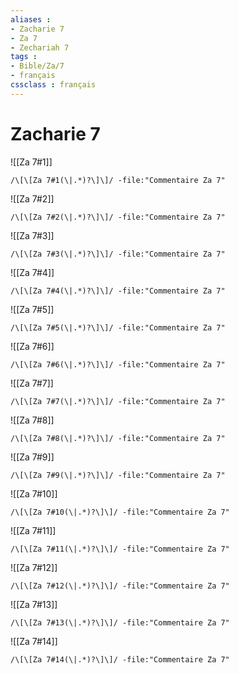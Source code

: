 ```yaml
---
aliases : 
- Zacharie 7
- Za 7
- Zechariah 7
tags : 
- Bible/Za/7
- français
cssclass : français
---
```


# Zacharie 7

![[Za 7#1]]

```query
/\[\[Za 7#1(\|.*)?\]\]/ -file:"Commentaire Za 7"
```

![[Za 7#2]]

```query
/\[\[Za 7#2(\|.*)?\]\]/ -file:"Commentaire Za 7"
```

![[Za 7#3]]

```query
/\[\[Za 7#3(\|.*)?\]\]/ -file:"Commentaire Za 7"
```

![[Za 7#4]]

```query
/\[\[Za 7#4(\|.*)?\]\]/ -file:"Commentaire Za 7"
```

![[Za 7#5]]

```query
/\[\[Za 7#5(\|.*)?\]\]/ -file:"Commentaire Za 7"
```

![[Za 7#6]]

```query
/\[\[Za 7#6(\|.*)?\]\]/ -file:"Commentaire Za 7"
```

![[Za 7#7]]

```query
/\[\[Za 7#7(\|.*)?\]\]/ -file:"Commentaire Za 7"
```

![[Za 7#8]]

```query
/\[\[Za 7#8(\|.*)?\]\]/ -file:"Commentaire Za 7"
```

![[Za 7#9]]

```query
/\[\[Za 7#9(\|.*)?\]\]/ -file:"Commentaire Za 7"
```

![[Za 7#10]]

```query
/\[\[Za 7#10(\|.*)?\]\]/ -file:"Commentaire Za 7"
```

![[Za 7#11]]

```query
/\[\[Za 7#11(\|.*)?\]\]/ -file:"Commentaire Za 7"
```

![[Za 7#12]]

```query
/\[\[Za 7#12(\|.*)?\]\]/ -file:"Commentaire Za 7"
```

![[Za 7#13]]

```query
/\[\[Za 7#13(\|.*)?\]\]/ -file:"Commentaire Za 7"
```

![[Za 7#14]]

```query
/\[\[Za 7#14(\|.*)?\]\]/ -file:"Commentaire Za 7"
```

